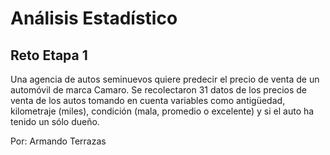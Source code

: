 # Análisis Estadístico

## Reto Etapa 1

Una agencia de autos seminuevos quiere predecir el precio de venta de un automóvil de marca Camaro. 
Se recolectaron 31 datos de los precios de venta de los autos tomando en cuenta variables como antigüedad, kilometraje (miles), 
condición (mala, promedio o excelente) y si el auto ha tenido un sólo dueño.

Por: Armando Terrazas
